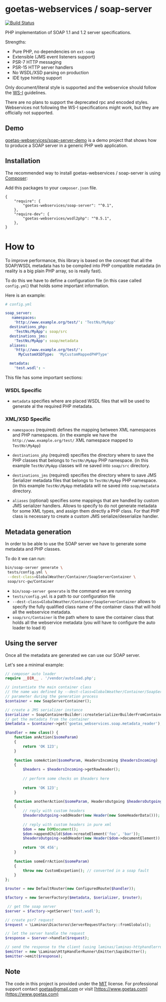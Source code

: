 # goetas-webservices / soap-server

[![Build Status](https://travis-ci.org/goetas-webservices/soap-server.svg?branch=master)](https://travis-ci.org/goetas-webservices/soap-server)

PHP implementation of SOAP 1.1 and 1.2 server specifications.

Strengths: 

- Pure PHP, no dependencies on `ext-soap`
- Extensible (JMS event listeners support)
- PSR-7 HTTP messaging
- PSR-15 HTTP server handlers
- No WSDL/XSD parsing on production
- IDE type hinting support

Only document/literal style is supported and the webservice should follow
the [WS-I](https://en.wikipedia.org/wiki/WS-I_Basic_Profile) guidelines.

There are no plans to support the deprecated rpc and encoded styles.
Webservices not following the WS-I specifications might work, but they are officially not supported.

## Demo 

[goetas-webservices/soap-server-demo](https://github.com/goetas-webservices/soap-server-demo) is a demo project
that shows how to produce a SOAP server in a generic PHP web application.


Installation
-----------

The recommended way to install goetas-webservices / soap-server is using [Composer](https://getcomposer.org/):

Add this packages to your `composer.json` file.

```
{
    "require": {
        "goetas-webservices/soap-server": "^0.1",
    },
    "require-dev": {
        "goetas-webservices/wsdl2php": "^0.5.1",
    },
}
```

# How to

To improve performance, this library is based on the concept that all the SOAP/WSDL 
metadata has to be compiled into PHP compatible metadata (in reality is a big plain PHP array,
so is really fast).

To do this we have to define a configuration file (in this case called `config.yml`) that
holds some important information. 

Here is an example:

```yml
# config.yml

soap_server:
   namespaces:
    'http://www.example.org/test/': 'TestNs/MyApp'
  destinations_php:
    'TestNs/MyApp': soap/src
  destinations_jms:
    'TestNs/MyApp': soap/metadata
  aliases:
    'http://www.example.org/test/':
      MyCustomXSDType:  'MyCustomMappedPHPType'

  metadata:
    'test.wsdl': ~
```

This file has some important sections:

### WSDL Specific

* `metadata` specifies where are placed WSDL files that will be used to generate al the required PHP metadata.

 
### XML/XSD Specific
 
* `namespaces` (required) defines the mapping between XML namespaces and PHP namespaces.
 (in the example we have the `http://www.example.org/test/` XML namespace mapped to `TestNs\MyApp`)


* `destinations_php` (required) specifies the directory where to save the PHP classes that belongs to 
 `TestNs\MyApp` PHP namespace. (in this example `TestNs\MyApp` classes will ne saved into `soap/src` directory.
 

* `destinations_jms` (required) specifies the directory where to save JMS Serializer metadata files 
 that belongs to `TestNs\MyApp` PHP namespace. 
 (in this example `TestNs\MyApp` metadata will ne saved into `soap/metadata` directory.
 
 
* `aliases` (optional) specifies some mappings that are handled by custom JMS serializer handlers.
 Allows to specify to do not generate metadata for some XML types, and assign them directly a PHP class.
 For that PHP class is necessary to create a custom JMS serialize/deserialize handler.
 
 
 
## Metadata generation
 
In order to be able to use the SOAP server we have to generate some metadata and PHP classes.
 
To do it we can run:

```sh
bin/soap-server generate \
 tests/config.yml \
 --dest-class=GlobalWeather/Container/SoapServerContainer \
 soap/src-gw/Container 
```

* `bin/soap-server generate` is the command we are running
* `tests/config.yml` is a path to our configuration file
* `--dest-class=GlobalWeather/Container/SoapServerContainer` allows to specify the fully qualified class name of the 
 container class that will hold all the webservice metadata.
* `soap/src/Container` is the path where to save the container class that holds all the webservice metadata
 (you will have to configure the auto loader to load  it)
  
 
## Using the server

Once all the metadata are generated we can use our SOAP server.

Let's see a minimal example:

```php
// composer auto loader
require __DIR__ . '/vendor/autoload.php';

// instantiate the main container class
// the name was defined by --dest-class=GlobalWeather/Container/SoapServerContainer
// parameter during the generation process
$container = new SoapServerContainer();

// create a JMS serializer instance
$serializer = SoapContainerBuilder::createSerializerBuilderFromContainer($container)->build();
// get the metadata from the container
$metadata = $container->get('goetas_webservices.soap.metadata_reader');

$handler = new class() {
    function anAction($someParam) 
    {
        return 'OK 123';
    }
    
    function someAction($someParam, HeadersIncoming $headersIncoming) 
    {
        $headers = $headersIncoming->getRawheader();
        
        // perform some checks on $headers here
        
        return 'OK 123';
    }
    
    function anotherAction($someParam, HeadersOutgoing $headersOutgoing) 
    {
        // reply with custom headers
        $headersOutgoing->addHeader(new Header(new SomeHeaderData()));
        
        // reply with custom headers in pure xml
        $dom = new DOMDocument();
        $dom->appendChild($dom->createElement('foo', 'bar')); 
        $headersOutgoing->addHeader(new Header($dom->documentElement));
        
        return 'OK 456';
    }
    
    function someErrAction($someParam) 
    {
        throw new CustomExcpetion(); // converted in a soap fault
    }
}; 

$router = new DefaultRouter(new ConfiguredRoute($handler));

$factory = new ServerFactory($metadata, $serializer, $router);

 // get the soap server
$server = $factory->getServer('test.wsdl');

// create psr7 request
$request = \Laminas\Diactoros\ServerRequestFactory::fromGlobals();

// let the server handle the request
$response = $server->handle($request);

// send the response to the client (using laminas/laminas-httphandlerrunner)
$emitter = new \Laminas\HttpHandlerRunner\Emitter\SapiEmitter();
$emitter->emit($response);
```

## Note 

The code in this project is provided under the 
[MIT](https://opensource.org/licenses/MIT) license. 
For professional support 
contact [goetas@gmail.com](mailto:goetas@gmail.com) 
or visit [https://www.goetas.com](https://www.goetas.com)
